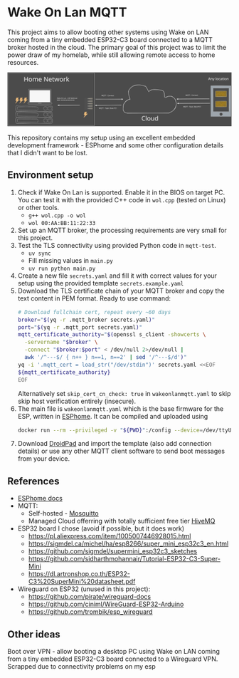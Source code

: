 # Wake On Lan MQTT

This project aims to allow booting other systems using Wake on LAN coming from a tiny embedded ESP32-C3 board connected to a MQTT broker hosted in the cloud. The primary goal of this project was to limit the power draw of my homelab, while still allowing remote access to home resources.

![Architecture Diagram](diagram.svg)

This repository contains my setup using an excellent embedded development framework - ESPhome and some other configuration details that I didn't want to be lost.

## Environment setup

1. Check if Wake On Lan is supported. Enable it in the BIOS on target PC. You can test it with the provided C++ code in `wol.cpp` (tested on Linux) or other tools.
   - `g++ wol.cpp -o wol`
   - `wol 00:AA:BB:11:22:33`
2. Set up an MQTT broker, the processing requirements are very small for this project.
3. Test the TLS connectivity using provided Python code in `mqtt-test`.
   - `uv sync`
   - Fill missing values in `main.py`
   - `uv run python main.py`
4. Create a new file `secrets.yaml` and fill it with correct values for your setup using the provided template `secrets.example.yaml`
5. Download the TLS certificate chain of your MQTT broker and copy the text content in PEM format. Ready to use command:
    ```bash
    # Download fullchain cert, repeat every ~60 days
    broker="$(yq -r .mqtt_broker secrets.yaml)"
    port="$(yq -r .mqtt_port secrets.yaml)"
    mqtt_certificate_authority="$(openssl s_client -showcerts \
      -servername "$broker" \
      -connect "$broker:$port" < /dev/null 2>/dev/null |
      awk '/^---$/ { n++ } n==1, n==2' | sed '/^---$/d')"
    yq -i '.mqtt_cert = load_str("/dev/stdin")' secrets.yaml <<EOF
    ${mqtt_certificate_authority}
    EOF
    ```
    Alternatively set `skip_cert_cn_check: true` in `wakeonlanmqtt.yaml` to skip skip host verification entirely (insecure).
6. The main file is `wakeonlanmqtt.yaml` which is the base firmware for the ESP, written in [ESPhome](https://esphome.io/guides/getting_started_command_line.html). It can be compiled and uploaded using
   ```bash
   docker run --rm --privileged -v "${PWD}":/config --device=/dev/ttyUSB0 -it ghcr.io/esphome/esphome run wakeonlanmqtt.yaml
   ```
7. Download [DroidPad](https://github.com/umer0586/DroidPad) and import the template (also add connection details) or use any other MQTT client software to send boot messages from your device.

## References

- [ESPhome docs](https://esphome.io/components/mqtt.html)
- MQTT:
  - Self-hosted - [Mosquitto](https://hub.docker.com/_/eclipse-mosquitto)
  - Managed Cloud offerring with totally sufficient free tier [HiveMQ](https://www.hivemq.com/products/mqtt-cloud-broker/)
- ESP32 board I chose (avoid if possible, but it does work)
  - <https://pl.aliexpress.com/item/1005007446928015.html>
  - <https://sigmdel.ca/michel/ha/esp8266/super_mini_esp32c3_en.html>
  - <https://github.com/sigmdel/supermini_esp32c3_sketches>
  - <https://github.com/sidharthmohannair/Tutorial-ESP32-C3-Super-Mini>
  - <https://dl.artronshop.co.th/ESP32-C3%20SuperMini%20datasheet.pdf>
- Wireguard on ESP32 (unused in this project):
  - <https://github.com/pirate/wireguard-docs>
  - <https://github.com/ciniml/WireGuard-ESP32-Arduino>
  - <https://github.com/trombik/esp_wireguard>

## Other ideas

Boot over VPN - allow booting a desktop PC using Wake on LAN coming from a tiny embedded ESP32-C3 board connected to a Wireguard VPN. Scrapped due to connectivity problems on my esp
